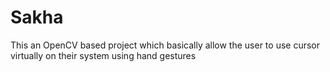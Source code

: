 # Sakha
This an OpenCV based project which basically allow the user to use cursor virtually on their system using hand gestures
